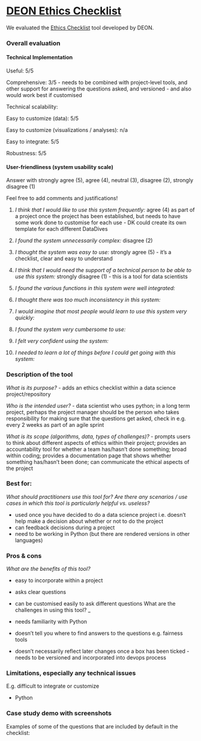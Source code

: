 # [DEON Ethics Checklist](https://deon.drivendata.org/)

We evaluated the [Ethics Checklist](https://deon.drivendata.org/) tool developed by DEON.

### Overall evaluation

#### Technical Implementation

Useful: 5/5

Comprehensive: 3/5 - needs to be combined with project-level tools, and other support for answering the questions asked, and versioned - and also would work best if customised

Technical scalability:

Easy to customize (data): 5/5

Easy to customize (visualizations / analyses): n/a

Easy to integrate: 5/5

Robustness: 5/5

#### User-friendliness (system usability scale)

Answer with strongly agree (5), agree (4), neutral (3), disagree (2), strongly disagree (1)

Feel free to add comments and justifications!

1. _I think that I would like to use this system frequently:_ agree (4) as part of a project once the project has been established, but needs to have some work done to customise for each use - DK could create its own template for each different DataDives

2. _I found the system unnecessarily complex:_ disagree (2)

3. _I thought the system was easy to use:_ strongly agree (5) - it’s a checklist, clear and easy to understand

4. _I think that I would need the support of a technical person to be able to use this system:_ strongly disagree (1) - this is a tool for data scientists

5. _I found the various functions in this system were well integrated:_

6. _I thought there was too much inconsistency in this system:_

7. _I would imagine that most people would learn to use this system very quickly:_

8. _I found the system very cumbersome to use:_

9. _I felt very confident using the system:_

10. _I needed to learn a lot of things before I could get going with this system:_

### Description of the tool

_What is its purpose?_ - adds an ethics checklist within a data science project/repository

_Who is the intended user?_ - data scientist who uses python; in a long term project, perhaps the project manager should be the person who takes responsibility for making sure that the questions get asked, check in e.g. every 2 weeks as part of an agile sprint

_What is its scope (algorithms, data, types of challenges)?_ - prompts users to think about different aspects of ethics within their project; provides an accountability tool for whether a team has/hasn’t done something; broad within coding; provides a documentation page that shows whether something has/hasn’t been done; can communicate the ethical aspects of the project

### Best for:

_What should practitioners use this tool for? Are there any scenarios / use cases in which this tool is particularly helpful vs. useless?_

- used once you have decided to do a data science project i.e. doesn’t help make a decision about whether or not to do the project
- can feedback decisions during a project
- need to be working in Python (but there are rendered versions in other languages)

### Pros & cons

_What are the benefits of this tool?_

- easy to incorporate within a project

- asks clear questions

- can be customised easily to ask different questions
  What are the challenges in using this tool? \_

- needs familiarity with Python

- doesn’t tell you where to find answers to the questions e.g. fairness tools

- doesn’t necessarily reflect later changes once a box has been ticked - needs to be versioned and incorporated into devops process

### Limitations, especially any technical issues

E.g. difficult to integrate or customize

- Python

### Case study demo with screenshots

Examples of some of the questions that are included by default in the checklist:
